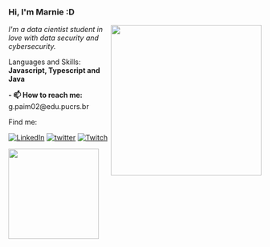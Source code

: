 ### Hi, I'm Marnie :D
<img align='right' src="https://www.pngfind.com/pngs/b/381-3815134_kawaii-anime-png.png" width="300">
<p><em> I'm a data cientist student in love with data security and cybersecurity. </a>
 </em></p>
 
<p align="left">
  Languages and Skills: <strong>Javascript, Typescript and Java </strong>
 </p>
 <p align="left"> <strong>- 📫 How to reach me: </strong> g.paim02@edu.pucrs.br
</p>


<p align="left">
 Find me:
</p>


[![LinkedIn](https://img.shields.io/badge/LinkedIn-0077B5?style=for-the-badge&logo=linkedin&logoColor=white)](https://www.linkedin.com/in/gabriela-dellamora/)
[![twitter](https://img.shields.io/badge/twitter-1DA1F2?style=for-the-badge&logo=twitter&logoColor=white)](https://twitter.com/MarnieGrenat)
[![Twitch](https://img.shields.io/badge/Twitch-9146FF?style=for-the-badge&logo=twitch&logoColor=white)](https://www.twitch.tv/MarnieGrenat)

<div>
  <a href="https://github.com/MarnieGrenat"> <img height="180em" src="https://github-readme-stats.vercel.app/api?username=marniegrenat&show_icons=true&theme=tokyonight&include_all_commits=true&count_private=true"/>

<!--
**marniegrenat/marniegrenat** is a ✨ _special_ ✨ repository because its `README.md` (this file) appears on your GitHub profile.
Here are some ideas to get you started:
- 🔭 I’m currently working on ...
- 🌱 I’m currently learning ...
- 👯 I’m looking to collaborate on ...
- 🤔 I’m looking for help with ...
- 💬 Ask me about ...
- 📫 How to reach me: ...
- 😄 Pronouns: ...
- ⚡ Fun fact: ...
-->
